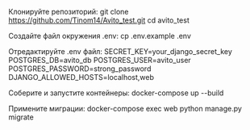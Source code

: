Клонируйте репозиторий:
git clone https://github.com/Tinom14/Avito_test.git
cd avito_test

Создайте файл окружения .env:
cp .env.example .env

Отредактируйте .env файл:
SECRET_KEY=your_django_secret_key
POSTGRES_DB=avito_db
POSTGRES_USER=avito_user
POSTGRES_PASSWORD=strong_password
DJANGO_ALLOWED_HOSTS=localhost,web

Соберите и запустите контейнеры:
docker-compose up --build

Примените миграции:
docker-compose exec web python manage.py migrate

